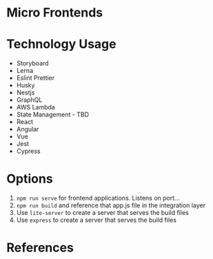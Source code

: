 # Micro Frontends

# Technology Usage

* Storyboard
* Lerna
* Eslint Prettier
* Husky
* Nestjs
* GraphQL
* AWS Lambda
* State Management - TBD
* React
* Angular
* Vue
* Jest
* Cypress

# Options

1. `npm run serve` for frontend applications. Listens on port...
2. `npm run build` and reference that app.js file in the integration layer 
3. Use `lite-server` to create a server that serves the build files
4. Use `express` to create a server that serves the build files

# References